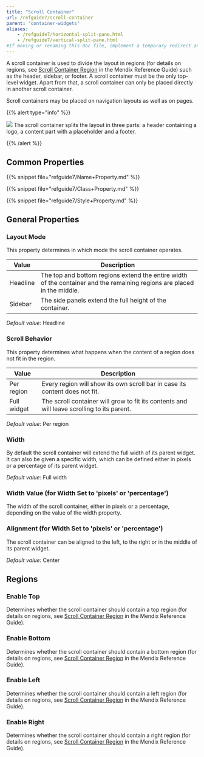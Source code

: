 ```yaml
---
title: "Scroll Container"
url: /refguide7/scroll-container
parent: "container-widgets"
aliases:
    - /refguide7/horizontal-split-pane.html
    - /refguide7/vertical-split-pane.html
#If moving or renaming this doc file, implement a temporary redirect and let the respective team know they should update the URL in the product. See Mapping to Products for more details.
---
```


A scroll container is used to divide the layout in regions (for details on regions, see [Scroll Container Region](scroll-container-region) in the Mendix Reference Guide) such as the header, sidebar, or footer. A scroll container must be the only top-level widget. Apart from that, a scroll container can only be placed directly in another scroll container.

Scroll containers may be placed on navigation layouts as well as on pages.

{{% alert type="info" %}}

![](/attachments/refguide7/desktop-modeler/pages/container-widgets/scroll-container/scroll-container.PNG)
The scroll container splits the layout in three parts: a header containing a logo, a content part with a placeholder and a footer.

{{% /alert %}}

## Common Properties

{{% snippet file="refguide7/Name+Property.md" %}}

{{% snippet file="refguide7/Class+Property.md" %}}

{{% snippet file="refguide7/Style+Property.md" %}}

## General Properties

### Layout Mode

This property determines in which mode the scroll container operates.

| Value | Description |
| --- | --- |
| Headline | The top and bottom regions extend the entire width of the container and the remaining regions are placed in the middle. |
| Sidebar | The side panels extend the full height of the container. |

_Default value:_ Headline

### Scroll Behavior

This property determines what happens when the content of a region does not fit in the region.

| Value | Description |
| --- | --- |
| Per region | Every region will show its own scroll bar in case its content does not fit. |
| Full widget | The scroll container will grow to fit its contents and will leave scrolling to its parent. |

_Default value:_ Per region

### Width

By default the scroll container will extend the full width of its parent widget. It can also be given a specific width, which can be defined either in pixels or a percentage of its parent widget.

_Default value:_ Full width

### Width Value (for Width Set to 'pixels' or 'percentage')

The width of the scroll container, either in pixels or a percentage, depending on the value of the width property.

### Alignment (for Width Set to 'pixels' or 'percentage')

The scroll container can be aligned to the left, to the right or in the middle of its parent widget.

_Default value:_ Center

## Regions

### Enable Top

Determines whether the scroll container should contain a top region (for details on regions, see [Scroll Container Region](scroll-container-region) in the Mendix Reference Guide).

### Enable Bottom

Determines whether the scroll container should contain a bottom region (for details on regions, see [Scroll Container Region](scroll-container-region) in the Mendix Reference Guide).

### Enable Left

Determines whether the scroll container should contain a left region (for details on regions, see [Scroll Container Region](scroll-container-region) in the Mendix Reference Guide).

### Enable Right

Determines whether the scroll container should contain a right region (for details on regions, see [Scroll Container Region](scroll-container-region) in the Mendix Reference Guide).
